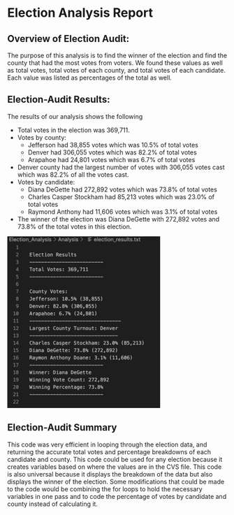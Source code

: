 # Election Analysis Report

## Overview of Election Audit: 

The purpose of this analysis is to find the winner of the election and find the county that had the most votes from voters. We found these values as well as total votes, total votes of each county, and total votes of each candidate. Each value was listed as percentages of the total as well.


## Election-Audit Results:

The results of our analysis shows the following
- Total votes in the election was 369,711.
- Votes by county:
	- Jefferson had 38,855 votes which was 10.5% of total votes
	- Denver had 306,055 votes which was 82.2% of total votes
	- Arapahoe had 24,801 votes which was 6.7% of total votes
- Denver county had the largest number of votes with 306,055 votes cast which was 82.2% of all the votes cast.
- Votes by candidate:
	- Diana DeGette had 272,892 votes which was 73.8% of total votes
	- Charles Casper Stockham had 85,213 votes which was 23.0% of total votes
	- Raymond Anthony had 11,606 votes which was 3.1% of total votes
- The winner of the election was Diana DeGette with 272,892 votes and 73.8% of the total votes in this election.
<img src="Resources/Election_Results_Screenshot.png" width="350">

## Election-Audit Summary

This code was very efficient in looping through the election data, and returning the accurate total votes and percentage breakdowns of each candidate and county. This code could be used for any election because it creates variables based on where the values are in the CVS file. This code is also universal because it displays the breakdown of the data but also displays the winner of the election. 
Some modifications that could be made to the code would be combining the for loops to hold the necessary variables in one pass and to code the percentage of votes by candidate and county instead of calculating it.
